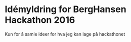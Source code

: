 # Idémyldring for BergHansen Hackathon 2016
Kun for å samle ideer for hva jeg kan lage på hackathonet
